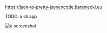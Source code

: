 https://json-to-pretty-jsonencode.baraniecki.eu

TODO: a cli app

![a screenshot](https://github.com/user-attachments/assets/c59c72f7-3362-4eb6-987b-9be834eeefb7)
